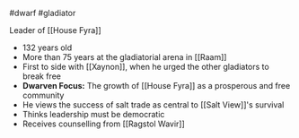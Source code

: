 #dwarf #gladiator 

Leader of [[House Fyra]]
- 132 years old
- More than 75 years at the gladiatorial arena in [[Raam]]
- First to side with [[Xaynon]], when he urged the other gladiators to break free
- **Dwarven Focus:** The growth of [[House Fyra]] as a prosperous and free community
- He views the success of salt trade as central to [[Salt View]]'s survival
- Thinks leadership must be democratic
- Receives counselling from [[Ragstol Wavir]]